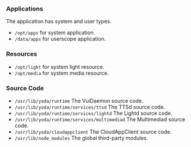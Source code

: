 

### Applications

The application has system and user types.

- `/opt/apps` for system application.
- `/data/apps` for userscope application.

### Resources

- `/opt/light` for system light resource.
- `/opt/media` for system media resource.

### Source Code

- `/usr/lib/yoda/runtime` The VuiDaemon source code.
- `/usr/lib/yoda/runtime/services/ttsd` The TTSd source code.
- `/usr/lib/yoda/runtime/services/lightd` The Lightd source code.
- `/usr/lib/yoda/runtime/services/multimediad` The Multimediad source code.
- `/usr/lib/yoda/cloudappclient` The CloudAppClient source code.
- `/usr/lib/node_modules` The global third-party modules.


